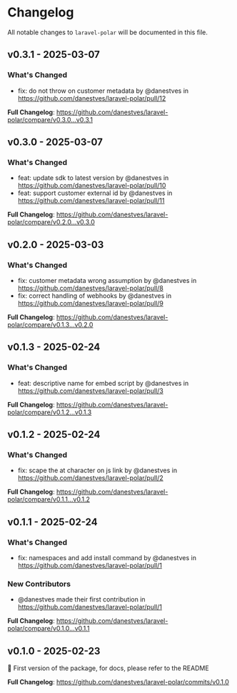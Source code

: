 # Changelog

All notable changes to `laravel-polar` will be documented in this file.

## v0.3.1 - 2025-03-07

### What's Changed

* fix: do not throw on customer metadata by @danestves in https://github.com/danestves/laravel-polar/pull/12

**Full Changelog**: https://github.com/danestves/laravel-polar/compare/v0.3.0...v0.3.1

## v0.3.0 - 2025-03-07

### What's Changed

* feat: update sdk to latest version by @danestves in https://github.com/danestves/laravel-polar/pull/10
* feat: support customer external id by @danestves in https://github.com/danestves/laravel-polar/pull/11

**Full Changelog**: https://github.com/danestves/laravel-polar/compare/v0.2.0...v0.3.0

## v0.2.0 - 2025-03-03

### What's Changed

* fix: customer metadata wrong assumption by @danestves in https://github.com/danestves/laravel-polar/pull/8
* fix: correct handling of webhooks by @danestves in https://github.com/danestves/laravel-polar/pull/9

**Full Changelog**: https://github.com/danestves/laravel-polar/compare/v0.1.3...v0.2.0

## v0.1.3 - 2025-02-24

### What's Changed

* feat: descriptive name for embed script by @danestves in https://github.com/danestves/laravel-polar/pull/3

**Full Changelog**: https://github.com/danestves/laravel-polar/compare/v0.1.2...v0.1.3

## v0.1.2 - 2025-02-24

### What's Changed

* fix: scape the at character on js link by @danestves in https://github.com/danestves/laravel-polar/pull/2

**Full Changelog**: https://github.com/danestves/laravel-polar/compare/v0.1.1...v0.1.2

## v0.1.1 - 2025-02-24

### What's Changed

* fix: namespaces and add install command by @danestves in https://github.com/danestves/laravel-polar/pull/1

### New Contributors

* @danestves made their first contribution in https://github.com/danestves/laravel-polar/pull/1

**Full Changelog**: https://github.com/danestves/laravel-polar/compare/v0.1.0...v0.1.1

## v0.1.0 - 2025-02-23

🍾  First version of the package, for docs, please refer to the README

**Full Changelog**: https://github.com/danestves/laravel-polar/commits/v0.1.0
